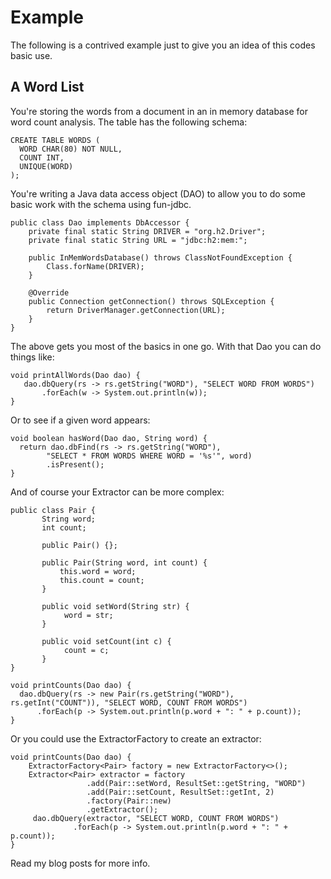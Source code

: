 # Example
The following is a contrived example just to give you an idea of this codes basic use.

## A Word List
You're storing the words from a document in an in memory database for word count analysis. The table has the following schema:

    CREATE TABLE WORDS ( 
      WORD CHAR(80) NOT NULL,
      COUNT INT,
      UNIQUE(WORD)
    );

You're writing a Java data access object (DAO) to allow you to do some basic work with the schema using fun-jdbc.  

    public class Dao implements DbAccessor {
        private final static String DRIVER = "org.h2.Driver";
        private final static String URL = "jdbc:h2:mem:";

        public InMemWordsDatabase() throws ClassNotFoundException {
            Class.forName(DRIVER);
        }

        @Override
        public Connection getConnection() throws SQLException {
            return DriverManager.getConnection(URL);
        }
    }

The above gets you most of the basics in one go. With that Dao you can do things like:

    void printAllWords(Dao dao) {
       dao.dbQuery(rs -> rs.getString("WORD"), "SELECT WORD FROM WORDS")
           .forEach(w -> System.out.println(w));
    }
    
Or to see if a given word appears:

    void boolean hasWord(Dao dao, String word) {
      return dao.dbFind(rs -> rs.getString("WORD"), 
            "SELECT * FROM WORDS WHERE WORD = '%s'", word)
            .isPresent();
    }
    
And of course your Extractor can be more complex:

    public class Pair {
           String word;
           int count;

           public Pair() {};
           
           public Pair(String word, int count) {
               this.word = word;
               this.count = count;
           }
           
           public void setWord(String str) {
                word = str;
           }
           
           public void setCount(int c) {
                count = c;
           }
    }
    
    void printCounts(Dao dao) {
      dao.dbQuery(rs -> new Pair(rs.getString("WORD"), rs.getInt("COUNT")), "SELECT WORD, COUNT FROM WORDS")
          .forEach(p -> System.out.println(p.word + ": " + p.count));
    }
    
Or you could use the ExtractorFactory to create an extractor:

    void printCounts(Dao dao) {
        ExtractorFactory<Pair> factory = new ExtractorFactory<>();
        Extractor<Pair> extractor = factory
                     .add(Pair::setWord, ResultSet::getString, "WORD")
                     .add(Pair::setCount, ResultSet::getInt, 2)
                     .factory(Pair::new)
                     .getExtractor();
         dao.dbQuery(extractor, "SELECT WORD, COUNT FROM WORDS")
                  .forEach(p -> System.out.println(p.word + ": " + p.count));
    }

Read my blog posts for more info.
